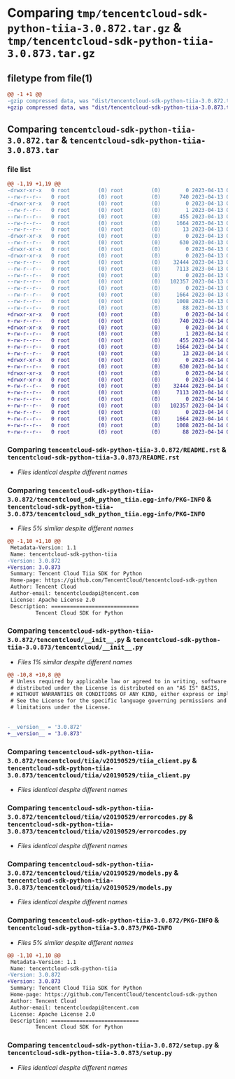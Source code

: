 # Comparing `tmp/tencentcloud-sdk-python-tiia-3.0.872.tar.gz` & `tmp/tencentcloud-sdk-python-tiia-3.0.873.tar.gz`

## filetype from file(1)

```diff
@@ -1 +1 @@
-gzip compressed data, was "dist/tencentcloud-sdk-python-tiia-3.0.872.tar", last modified: Thu Apr 13 01:03:34 2023, max compression
+gzip compressed data, was "dist/tencentcloud-sdk-python-tiia-3.0.873.tar", last modified: Fri Apr 14 00:59:21 2023, max compression
```

## Comparing `tencentcloud-sdk-python-tiia-3.0.872.tar` & `tencentcloud-sdk-python-tiia-3.0.873.tar`

### file list

```diff
@@ -1,19 +1,19 @@
-drwxr-xr-x   0 root         (0) root         (0)        0 2023-04-13 01:03:34.000000 tencentcloud-sdk-python-tiia-3.0.872/
--rw-r--r--   0 root         (0) root         (0)      740 2023-04-13 01:03:34.000000 tencentcloud-sdk-python-tiia-3.0.872/README.rst
-drwxr-xr-x   0 root         (0) root         (0)        0 2023-04-13 01:03:34.000000 tencentcloud-sdk-python-tiia-3.0.872/tencentcloud_sdk_python_tiia.egg-info/
--rw-r--r--   0 root         (0) root         (0)        1 2023-04-13 01:03:34.000000 tencentcloud-sdk-python-tiia-3.0.872/tencentcloud_sdk_python_tiia.egg-info/dependency_links.txt
--rw-r--r--   0 root         (0) root         (0)      455 2023-04-13 01:03:34.000000 tencentcloud-sdk-python-tiia-3.0.872/tencentcloud_sdk_python_tiia.egg-info/SOURCES.txt
--rw-r--r--   0 root         (0) root         (0)     1664 2023-04-13 01:03:34.000000 tencentcloud-sdk-python-tiia-3.0.872/tencentcloud_sdk_python_tiia.egg-info/PKG-INFO
--rw-r--r--   0 root         (0) root         (0)       13 2023-04-13 01:03:34.000000 tencentcloud-sdk-python-tiia-3.0.872/tencentcloud_sdk_python_tiia.egg-info/top_level.txt
-drwxr-xr-x   0 root         (0) root         (0)        0 2023-04-13 01:03:34.000000 tencentcloud-sdk-python-tiia-3.0.872/tencentcloud/
--rw-r--r--   0 root         (0) root         (0)      630 2023-04-13 01:03:34.000000 tencentcloud-sdk-python-tiia-3.0.872/tencentcloud/__init__.py
-drwxr-xr-x   0 root         (0) root         (0)        0 2023-04-13 01:03:34.000000 tencentcloud-sdk-python-tiia-3.0.872/tencentcloud/tiia/
-drwxr-xr-x   0 root         (0) root         (0)        0 2023-04-13 01:03:34.000000 tencentcloud-sdk-python-tiia-3.0.872/tencentcloud/tiia/v20190529/
--rw-r--r--   0 root         (0) root         (0)    32444 2023-04-13 01:03:34.000000 tencentcloud-sdk-python-tiia-3.0.872/tencentcloud/tiia/v20190529/tiia_client.py
--rw-r--r--   0 root         (0) root         (0)     7113 2023-04-13 01:03:34.000000 tencentcloud-sdk-python-tiia-3.0.872/tencentcloud/tiia/v20190529/errorcodes.py
--rw-r--r--   0 root         (0) root         (0)        0 2023-04-13 01:03:34.000000 tencentcloud-sdk-python-tiia-3.0.872/tencentcloud/tiia/v20190529/__init__.py
--rw-r--r--   0 root         (0) root         (0)   102357 2023-04-13 01:03:34.000000 tencentcloud-sdk-python-tiia-3.0.872/tencentcloud/tiia/v20190529/models.py
--rw-r--r--   0 root         (0) root         (0)        0 2023-04-13 01:03:34.000000 tencentcloud-sdk-python-tiia-3.0.872/tencentcloud/tiia/__init__.py
--rw-r--r--   0 root         (0) root         (0)     1664 2023-04-13 01:03:34.000000 tencentcloud-sdk-python-tiia-3.0.872/PKG-INFO
--rw-r--r--   0 root         (0) root         (0)     1008 2023-04-13 01:03:34.000000 tencentcloud-sdk-python-tiia-3.0.872/setup.py
--rw-r--r--   0 root         (0) root         (0)       88 2023-04-13 01:03:34.000000 tencentcloud-sdk-python-tiia-3.0.872/setup.cfg
+drwxr-xr-x   0 root         (0) root         (0)        0 2023-04-14 00:59:21.000000 tencentcloud-sdk-python-tiia-3.0.873/
+-rw-r--r--   0 root         (0) root         (0)      740 2023-04-14 00:59:20.000000 tencentcloud-sdk-python-tiia-3.0.873/README.rst
+drwxr-xr-x   0 root         (0) root         (0)        0 2023-04-14 00:59:21.000000 tencentcloud-sdk-python-tiia-3.0.873/tencentcloud_sdk_python_tiia.egg-info/
+-rw-r--r--   0 root         (0) root         (0)        1 2023-04-14 00:59:21.000000 tencentcloud-sdk-python-tiia-3.0.873/tencentcloud_sdk_python_tiia.egg-info/dependency_links.txt
+-rw-r--r--   0 root         (0) root         (0)      455 2023-04-14 00:59:21.000000 tencentcloud-sdk-python-tiia-3.0.873/tencentcloud_sdk_python_tiia.egg-info/SOURCES.txt
+-rw-r--r--   0 root         (0) root         (0)     1664 2023-04-14 00:59:21.000000 tencentcloud-sdk-python-tiia-3.0.873/tencentcloud_sdk_python_tiia.egg-info/PKG-INFO
+-rw-r--r--   0 root         (0) root         (0)       13 2023-04-14 00:59:21.000000 tencentcloud-sdk-python-tiia-3.0.873/tencentcloud_sdk_python_tiia.egg-info/top_level.txt
+drwxr-xr-x   0 root         (0) root         (0)        0 2023-04-14 00:59:21.000000 tencentcloud-sdk-python-tiia-3.0.873/tencentcloud/
+-rw-r--r--   0 root         (0) root         (0)      630 2023-04-14 00:59:20.000000 tencentcloud-sdk-python-tiia-3.0.873/tencentcloud/__init__.py
+drwxr-xr-x   0 root         (0) root         (0)        0 2023-04-14 00:59:21.000000 tencentcloud-sdk-python-tiia-3.0.873/tencentcloud/tiia/
+drwxr-xr-x   0 root         (0) root         (0)        0 2023-04-14 00:59:21.000000 tencentcloud-sdk-python-tiia-3.0.873/tencentcloud/tiia/v20190529/
+-rw-r--r--   0 root         (0) root         (0)    32444 2023-04-14 00:59:20.000000 tencentcloud-sdk-python-tiia-3.0.873/tencentcloud/tiia/v20190529/tiia_client.py
+-rw-r--r--   0 root         (0) root         (0)     7113 2023-04-14 00:59:20.000000 tencentcloud-sdk-python-tiia-3.0.873/tencentcloud/tiia/v20190529/errorcodes.py
+-rw-r--r--   0 root         (0) root         (0)        0 2023-04-14 00:59:20.000000 tencentcloud-sdk-python-tiia-3.0.873/tencentcloud/tiia/v20190529/__init__.py
+-rw-r--r--   0 root         (0) root         (0)   102357 2023-04-14 00:59:20.000000 tencentcloud-sdk-python-tiia-3.0.873/tencentcloud/tiia/v20190529/models.py
+-rw-r--r--   0 root         (0) root         (0)        0 2023-04-14 00:59:20.000000 tencentcloud-sdk-python-tiia-3.0.873/tencentcloud/tiia/__init__.py
+-rw-r--r--   0 root         (0) root         (0)     1664 2023-04-14 00:59:21.000000 tencentcloud-sdk-python-tiia-3.0.873/PKG-INFO
+-rw-r--r--   0 root         (0) root         (0)     1008 2023-04-14 00:59:20.000000 tencentcloud-sdk-python-tiia-3.0.873/setup.py
+-rw-r--r--   0 root         (0) root         (0)       88 2023-04-14 00:59:21.000000 tencentcloud-sdk-python-tiia-3.0.873/setup.cfg
```

### Comparing `tencentcloud-sdk-python-tiia-3.0.872/README.rst` & `tencentcloud-sdk-python-tiia-3.0.873/README.rst`

 * *Files identical despite different names*

### Comparing `tencentcloud-sdk-python-tiia-3.0.872/tencentcloud_sdk_python_tiia.egg-info/PKG-INFO` & `tencentcloud-sdk-python-tiia-3.0.873/tencentcloud_sdk_python_tiia.egg-info/PKG-INFO`

 * *Files 5% similar despite different names*

```diff
@@ -1,10 +1,10 @@
 Metadata-Version: 1.1
 Name: tencentcloud-sdk-python-tiia
-Version: 3.0.872
+Version: 3.0.873
 Summary: Tencent Cloud Tiia SDK for Python
 Home-page: https://github.com/TencentCloud/tencentcloud-sdk-python
 Author: Tencent Cloud
 Author-email: tencentcloudapi@tencent.com
 License: Apache License 2.0
 Description: ============================
         Tencent Cloud SDK for Python
```

### Comparing `tencentcloud-sdk-python-tiia-3.0.872/tencentcloud/__init__.py` & `tencentcloud-sdk-python-tiia-3.0.873/tencentcloud/__init__.py`

 * *Files 1% similar despite different names*

```diff
@@ -10,8 +10,8 @@
 # Unless required by applicable law or agreed to in writing, software
 # distributed under the License is distributed on an "AS IS" BASIS,
 # WITHOUT WARRANTIES OR CONDITIONS OF ANY KIND, either express or implied.
 # See the License for the specific language governing permissions and
 # limitations under the License.
 
 
-__version__ = '3.0.872'
+__version__ = '3.0.873'
```

### Comparing `tencentcloud-sdk-python-tiia-3.0.872/tencentcloud/tiia/v20190529/tiia_client.py` & `tencentcloud-sdk-python-tiia-3.0.873/tencentcloud/tiia/v20190529/tiia_client.py`

 * *Files identical despite different names*

### Comparing `tencentcloud-sdk-python-tiia-3.0.872/tencentcloud/tiia/v20190529/errorcodes.py` & `tencentcloud-sdk-python-tiia-3.0.873/tencentcloud/tiia/v20190529/errorcodes.py`

 * *Files identical despite different names*

### Comparing `tencentcloud-sdk-python-tiia-3.0.872/tencentcloud/tiia/v20190529/models.py` & `tencentcloud-sdk-python-tiia-3.0.873/tencentcloud/tiia/v20190529/models.py`

 * *Files identical despite different names*

### Comparing `tencentcloud-sdk-python-tiia-3.0.872/PKG-INFO` & `tencentcloud-sdk-python-tiia-3.0.873/PKG-INFO`

 * *Files 5% similar despite different names*

```diff
@@ -1,10 +1,10 @@
 Metadata-Version: 1.1
 Name: tencentcloud-sdk-python-tiia
-Version: 3.0.872
+Version: 3.0.873
 Summary: Tencent Cloud Tiia SDK for Python
 Home-page: https://github.com/TencentCloud/tencentcloud-sdk-python
 Author: Tencent Cloud
 Author-email: tencentcloudapi@tencent.com
 License: Apache License 2.0
 Description: ============================
         Tencent Cloud SDK for Python
```

### Comparing `tencentcloud-sdk-python-tiia-3.0.872/setup.py` & `tencentcloud-sdk-python-tiia-3.0.873/setup.py`

 * *Files identical despite different names*

